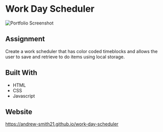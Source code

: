 # Work Day Scheduler

![Portfolio Screenshot](/assets/images/password-generator-screenshot.jpg?raw=true)

## Assignment
Create a work scheduler that has color coded timeblocks and allows the user to save and retrieve to do items using local storage.

## Built With
* HTML
* CSS
* Javascript

## Website
https://andrew-smith21.github.io/work-day-scheduler
